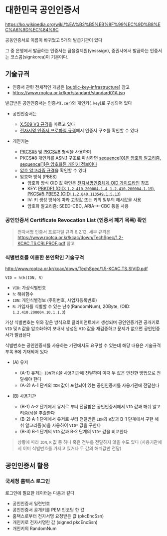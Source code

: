 # 대한민국 공인인증서

<https://ko.wikipedia.org/wiki/%EA%B3%B5%EB%8F%99%EC%9D%B8%EC%A6%9D%EC%84%9C>

공동인증서로 이름이 바뀌었고 5개의 발급기관이 있다

그 중 은행에서 발급하는 인증서는 금융결제원(yesssign), 증권사에서 발급하는 인증서는 코스콤(signkorea)이 기본이다.

## 기술규격

- 인증서 관련 전체적인 개념은 [[public-key-infrastructure]] 참고
- <https://www.rootca.or.kr/kor/standard/standard01A.jsp>

발급받은 공인인증서는 인증서(`.cer`)와 개인키(`.key`)로 구성되어 있다

- 공인인증서는

  - [X.509 V3 규격](https://en.wikipedia.org/wiki/X.509#Structure_of_a_certificate)을 따르고 있다
  - [전자서명 인증서 프로파일 규격](https://www.rootca.or.kr/kcac/down/TechSpec/1.1-KCAC.TS.CERTPROF.pdf)에서 인증서 구조를 확인할 수 있다

- 개인키는

  - [PKCS#5](https://datatracker.ietf.org/doc/html/rfc2898) 및 [PKCS#8](https://en.wikipedia.org/wiki/PKCS_8) 형식을 사용하며
  - PKCS#8 개인키를 ASN.1 구조로 파싱하면 [sequence[0]은 암호화 알고리즘, sequence[1]은 암호화된 개인키 정보이다](https://github.com/bcgit/bc-java/blob/master/core/src/main/java/org/bouncycastle/asn1/pkcs/EncryptedPrivateKeyInfo.java#L20)
  - [암호 알고리즘 규격](https://www.rootca.or.kr/kcac/down/TechSpec/2.3-KCAC.TS.ENC.pdf)을 확인할 수 있다
  - 암호화 방식 (PBES)
    - 암호화 방식 OID 값 확인은 [전자서명인증체계 OID 가이드라인](https://www.rootca.or.kr/kcac/down/Guide/Object_Identifier_Guideline_for_the_Electronic_Signature_Certification_System.pdf) 참조
    - KEY: [PBKDF1 (OID: `1.2.410.200004.1.4`, `1.2.410.200004.1.15`)](https://seed.kisa.or.kr/kisa/algorithm/EgovSeedInfo.do), [PKCS#5 PBES2 (OID: `1.2.840.113549.1.5.13`)](https://datatracker.ietf.org/doc/html/rfc8018#section-6.2)
    - IV: 키 생성 방식에 따라 고정값 또는 키의 일부의 해시값을 사용
    - 암호화 알고리즘: SEED-CBC, ARIA-\*-CBC 등을 사용

### 공인인증서 Certificate Revocation List (인증서 폐기 목록) 확인

> 전자서명 인증서 프로파일 규격 6.2.12, 세부 규격은 <https://www.rootca.or.kr/kcac/down/TechSpec/1.2-KCAC.TS.CRLPROF.pdf> 참고

### 식별번호를 이용한 본인확인 기술규격

<http://www.rootca.or.kr/kcac/down/TechSpec/1.5-KCAC.TS.SIVID.pdf>

`VID = h(h(IDN, R)`

- `VID`: 가상식별번호
- `h`: 해쉬함수
- `IDN`: 개인식별정보 (주민번호, 사업자등록번호)
- `R`: 가입자를 식별할 수 있는 난수(RandomNum), 20Byte, (OID: `1.2.410.200004.10.1.1.3`)

가상 식별번호는 위와 같은 방식으로 클라이언트에서 생성되며
공인인증기관 공개키로 `VID` 및 `R` 값을 암호화하여 보내서 생성된 `VID` 값을 재검증하고 문제가 없으면 공인인증서가 발급된다

식별번호는 공인인증서를 사용하는 기관에서도 요구할 수 있는데 해당 내용은 기술규격 부록 B에 기재되어 있다

- (A) 유저

  - (A-1) 유저는 `IDN`과 `R`을 사용기관에 전달하며 이때 두 값은 안전한 방법으로 전달해야 한다
  - (A-2) A-1 단계의 `IDN` 값이 포함되어 있는 공인인증서를 사용기관에 전달한다

- (B) 사용기관

  - (B-1) A-2 단계에서 유저로 부터 전달받은 공인인증서에서 `VID` 값과 해쉬 알고리즘(`h`)을 추출한다
  - (B-2) A-1 단계에서 유저로 부터 전달받은 `IDN`과 `R`값과 B-1 단계에서 구한 해쉬 알고리즘(`h`)을 사용하여 `VID*` 값을 구한다
  - (B-3) B-1 단계의 `VID` 값과 B-2 단계의 `VID*` 값을 비교한다

> 상황에 따라 `IDN`, `R` 값 중 하나 혹은 전부를 전달하지 않을 수도 있다 (사용기관에서 이미 식별번호를 가지고 있거나 두 값의 해쉬값만 전달)

## 공인인증서 활용

### 국세청 홈택스 로그인

로그인에 필요한 데이터는 다음과 같다

- 공인인증서 일련번호
- 공인인증서 공개키를 PEM 인코딩 한 값
- 홈택스로부터 전자서명 요청받은 값 (pkcEncSsn)
- 개인키로 전자서명한 값 (signed pkcEncSsn)
- 개인키의 RandomNum

[//begin]: # 'Autogenerated link references for markdown compatibility'
[public-key-infrastructure]: public-key-infrastructure 'Public Key Infrastructure'
[//end]: # 'Autogenerated link references'
[//begin]: # 'Autogenerated link references for markdown compatibility'
[public-key-infrastructure]: public-key-infrastructure 'Public Key Infrastructure'
[//end]: # 'Autogenerated link references'
[//begin]: # 'Autogenerated link references for markdown compatibility'
[public-key-infrastructure]: public-key-infrastructure 'Public Key Infrastructure'
[//end]: # 'Autogenerated link references'

[//begin]: # "Autogenerated link references for markdown compatibility"
[public-key-infrastructure]: public-key-infrastructure "Public Key Infrastructure"
[//end]: # "Autogenerated link references"

